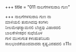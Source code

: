 +++
title = "011 ನಾಲಗೆಗಳಸುರಾರಿ ಗುಣ"

+++
ನಾಲಗೆಗಳಸುರಾರಿ ಗುಣ ನಾ  
ಮಾಳಿಯಲಿ ತುರುಗಿದವು ಕಂಗಳು          
ನೀಲಮೇಘಶ್ಯಾಮನಲಿ ಬೆಚ್ಚವು ವಿಹಾರದಲಿ   
ಬಾಲಕೇಳೀಕಥನ ಸುಧೆಯೊಳ  
ಗಾಳಿ ಮುಳುಗುತ ಕಳುಹುತನಿಬರು  
ಸಾಲಭಂಜಿಕೆಯಂದವಾದರು ಕೃಷ್ಣವಿರಹದಲಿ    ॥11॥